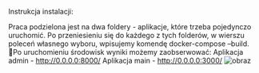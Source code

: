 Instrukcja instalacji:

Praca podzielona jest na dwa foldery - aplikacje, które trzeba pojedynczo uruchomić. Po przeniesieniu się do każdego z tych folderów, w wierszu poleceń własnego wyboru, wpisujemy komendę docker-compose –build.
Po uruchomieniu środowisk wyniki możemy zaobserwować:
Aplikacja admin - http://0.0.0.0:8000/
Aplikacja main - http://0.0.0.0:3000/
![obraz](https://github.com/user-attachments/assets/b48c30cf-ceba-467a-99d6-c6b96c90d163)
